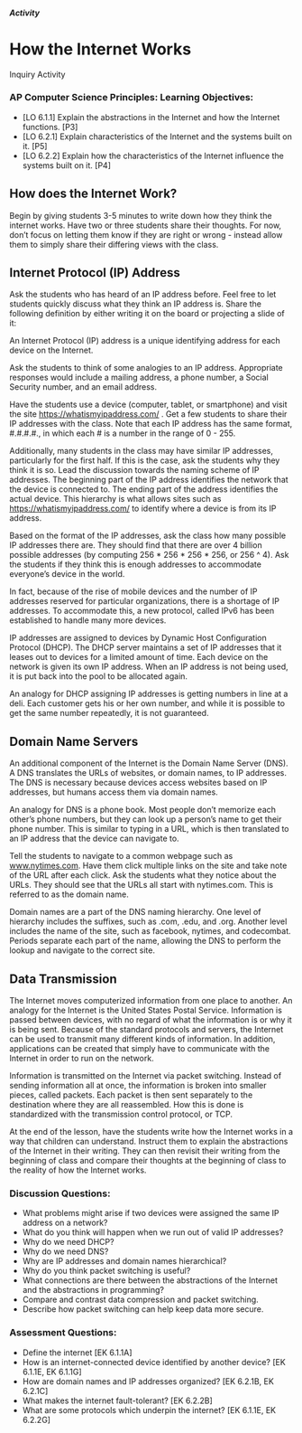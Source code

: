 ##### Activity
# How the Internet Works
Inquiry Activity
 
### AP Computer Science Principles: Learning Objectives:

- [LO 6.1.1] Explain the abstractions in the Internet and how the Internet functions. [P3]
- [LO 6.2.1] Explain characteristics of the Internet and the systems built on it. [P5]
- [LO 6.2.2] Explain how the characteristics of the Internet influence the systems built on it. [P4]
 
## How does the Internet Work? 
 
Begin by giving students 3-5 minutes to write down how they think the internet works. Have two or three students share their thoughts. For now, don’t focus on letting them know if they are right or wrong - instead allow them to simply share their differing views with the class.

## Internet Protocol (IP) Address

Ask the students who has heard of an IP address before. Feel free to let students quickly discuss what they think an IP address is. Share the following definition by either writing it on the board or projecting a slide of it:

An Internet Protocol (IP) address is a unique identifying address for each device on the Internet. 

Ask the students to think of some analogies to an IP address. Appropriate responses would include a mailing address, a phone number, a Social Security number, and an email address.

Have the students use a device (computer, tablet, or smartphone) and visit the site https://whatismyipaddress.com/ . Get a few students to share their IP addresses with the class. Note that each IP address has the same format, #.#.#.#., in which each # is a number in the range of 0 - 255. 

Additionally, many students in the class may have similar IP addresses, particularly for the first half. If this is the case, ask the students why they think it is so. Lead the discussion towards the naming scheme of IP addresses. The beginning part of the IP address identifies the network that the device is connected to. The ending part of the address identifies the actual device. This hierarchy is what allows sites such as https://whatismyipaddress.com/ to identify where a device is from its IP address. 

Based on the format of the IP addresses, ask the class how many possible IP addresses there are. They should find that there are over 4 billion possible addresses (by computing 256 * 256 * 256 * 256, or 256 ^ 4). Ask the students if they think this is enough addresses to accommodate everyone’s device in the world.

In fact, because of the rise of mobile devices and the number of IP addresses reserved for particular organizations, there is a shortage of IP addresses. To accommodate this, a new protocol, called IPv6 has been established to handle many more devices.

IP addresses are assigned to devices by Dynamic Host Configuration Protocol (DHCP). The DHCP server maintains a set of IP addresses that it leases out to devices for a limited amount of time. Each device on the network is given its own IP address. When an IP address is not being used, it is put back into the pool to be allocated again. 

An analogy for DHCP assigning IP addresses is getting numbers in line at a deli. Each customer gets his or her own number, and while it is possible to get the same number repeatedly, it is not guaranteed.

## Domain Name Servers

An additional component of the Internet is the Domain Name Server (DNS). A DNS translates the URLs of websites, or domain names, to IP addresses. The DNS is necessary because devices access websites based on IP addresses, but humans access them via domain names.

An analogy for DNS is a phone book. Most people don’t memorize each other’s phone numbers, but they can look up a person’s name to get their phone number. This is similar to typing in a URL, which is then translated to an IP address that the device can navigate to.

Tell the students to navigate to a common webpage such as www.nytimes.com. Have them click multiple links on the site and take note of the URL after each click. Ask the students what they notice about the URLs. They should see that the URLs all start with nytimes.com. This is referred to as the domain name. 

Domain names are a part of the DNS naming hierarchy. One level of hierarchy includes the suffixes, such as .com, .edu, and .org. Another level includes the name of the site, such as facebook, nytimes, and codecombat. Periods separate each part of the name, allowing the DNS to perform the lookup and navigate to the correct site.

## Data Transmission

The Internet moves computerized information from one place to another. An analogy for the Internet is the United States Postal Service. Information is passed between devices, with no regard of what the information is or why it is being sent. Because of the standard protocols and servers, the Internet can be used to transmit many different kinds of information. In addition, applications can be created that simply have to communicate with the Internet in order to run on the network.

Information is transmitted on the Internet via packet switching. Instead of sending information all at once, the information is broken into smaller pieces, called packets. Each packet is then sent separately to the destination where they are all reassembled. How this is done is standardized with the transmission control protocol, or TCP.

At the end of the lesson, have the students write how the Internet works in a way that children can understand. Instruct them to explain the abstractions of the Internet in their writing. They can then revisit their writing from the beginning of class and compare their thoughts at the beginning of class to the reality of how the Internet works. 
 
### Discussion Questions:
- What problems might arise if two devices were assigned the same IP address on a network?
- What do you think will happen when we run out of valid IP addresses?
- Why do we need DHCP?
- Why do we need DNS?
- Why are IP addresses and domain names hierarchical?
- Why do you think packet switching is useful?
- What connections are there between the abstractions of the Internet and the abstractions in programming? 
- Compare and contrast data compression and packet switching.
- Describe how packet switching can help keep data more secure.

### Assessment Questions:
- Define the internet [EK 6.1.1A]
- How is an internet-connected device identified by another device? [EK 6.1.1E, EK 6.1.1G]
- How are domain names and IP addresses organized? [EK 6.2.1B, EK 6.2.1C]
- What makes the internet fault-tolerant? [EK 6.2.2B]
- What are some protocols which underpin the internet? [EK 6.1.1E, EK 6.2.2G]
